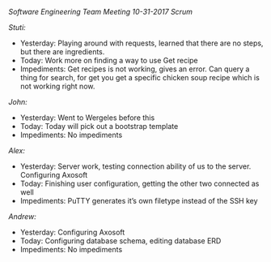 _Software Engineering Team Meeting 10-31-2017 Scrum_

_Stuti:_
- Yesterday: Playing around with requests, learned that there are no steps, but there are ingredients. 
- Today: Work more on finding a way to use Get recipe
- Impediments: Get recipes is not working, gives an error. Can query a thing for search, for get you get a specific chicken soup recipe which is not working right now.


_John:_
- Yesterday: Went to Wergeles before this
- Today: Today will pick out a bootstrap template
- Impediments: No impediments


_Alex:_
- Yesterday: Server work, testing connection ability of us to the server. Configuring Axosoft
- Today: Finishing user configuration, getting the other two connected as well
- Impediments: PuTTY generates it’s own filetype instead of the SSH key


_Andrew:_
- Yesterday: Configuring Axosoft 
- Today: Configuring database schema, editing database ERD
- Impediments: No impediments
